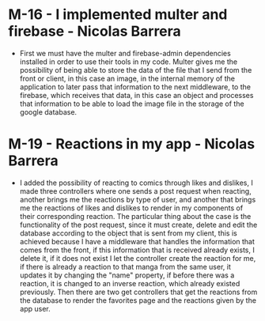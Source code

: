 # M-16 - I implemented multer and firebase - Nicolas Barrera

- First we must have the multer and firebase-admin dependencies installed in order to use their tools in my code.
Multer gives me the possibility of being able to store the data of the file that I send from the front or client, in this case an image, in the internal memory of the application to later pass that information to the next middleware, to the firebase, which receives that data, in this case an object and processes that information to be able to load the image file in the storage of the google database.


# M-19 - Reactions in my app - Nicolas Barrera

- I added the possibility of reacting to comics through likes and dislikes, I made three controllers where one sends a post request when reacting, another brings me the reactions by type of user, and another that brings me the reactions of likes and dislikes to render in my components of their corresponding reaction.
The particular thing about the case is the functionality of the post request, since it must create, delete and edit the database according to the object that is sent from my client, this is achieved because I have a middleware that handles the information that comes from the front, if this information that is received already exists, I delete it, if it does not exist I let the controller create the reaction for me, if there is already a reaction to that manga from the same user, it updates it by changing the "name" property, if before there was a reaction, it is changed to an inverse reaction, which already existed previously.
Then there are two get controllers that get the reactions from the database to render the favorites page and the reactions given by the app user.